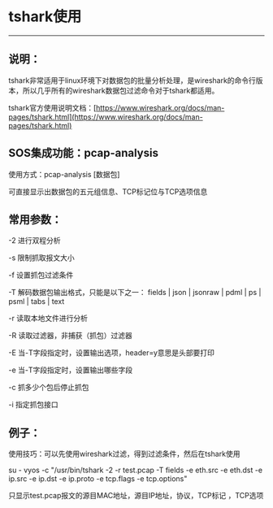 # **tshark使用**

---

## 说明：

tshark非常适用于linux环境下对数据包的批量分析处理，是wireshark的命令行版本，所以几乎所有的wireshark数据包过滤命令对于tshark都适用。

tshark官方使用说明文档：[https://www.wireshark.org/docs/man-pages/tshark.html](https://www.wireshark.org/docs/man-pages/tshark.html)

## SOS集成功能：pcap-analysis

使用方式：pcap-analysis   \[数据包\]

可直接显示出数据包的五元组信息、TCP标记位与TCP选项信息

## 常用参数：

-2  进行双程分析

-s  限制抓取报文大小

-f  设置抓包过滤条件

-T  解码数据包输出格式，只能是以下之一： fields \| json \| jsonraw \| pdml \| ps \| psml \| tabs \| text

-r  读取本地文件进行分析

-R  读取过滤器，非捕获（抓包）过滤器

-E  当-T字段指定时，设置输出选项，header=y意思是头部要打印

-e  当-T字段指定时，设置输出哪些字段

-c   抓多少个包后停止抓包

-i   指定抓包接口

## 例子：

使用技巧：可以先使用wireshark过滤，得到过滤条件，然后在tshark使用

su - vyos -c "/usr/bin/tshark  -2 -r test.pcap -T fields -e eth.src -e eth.dst -e ip.src -e ip.dst -e ip.proto -e tcp.flags -e tcp.options"

只显示test.pcap报文的源目MAC地址，源目IP地址，协议，TCP标记 ，TCP选项

